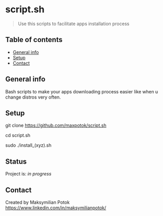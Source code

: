 # script.sh
> Use this scripts to facilitate apps installation process
## Table of contents
* [General info](#general-info)
* [Setup](#setup)
* [Contact](#contact)

## General info
Bash scripts to make your apps downloading process easier like when u change distros very often.

## Setup
git clone https://github.com/maxpotok/script.sh

cd script.sh

sudo ./install_(xyz).sh

## Status
Project is: _in progress_

## Contact
Created by Maksymilian Potok
https://www.linkedin.com/in/maksymilianpotok/
